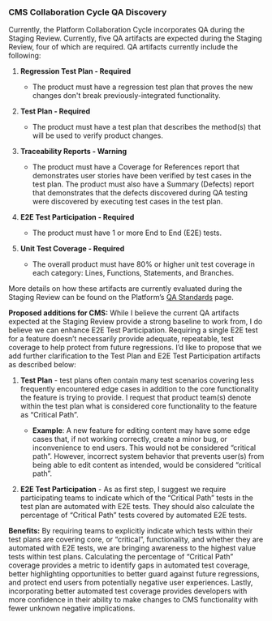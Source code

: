 ### CMS Collaboration Cycle QA Discovery

Currently, the Platform Collaboration Cycle incorporates QA during the Staging Review.  Currently, five QA artifacts are expected during the Staging Review, four of which are required.  QA artifacts currently include the following:

1. **Regression Test Plan - Required**

   - The product must have a regression test plan that proves the new changes don't break previously-integrated functionality.

2. **Test Plan - Required**

   - The product must have a test plan that describes the method(s) that will be used to verify product changes.

3. **Traceability Reports - Warning**

   - The product must have a Coverage for References report that demonstrates user stories have been verified by test cases in the test plan. The product must also have a Summary (Defects) report that demonstrates that the defects discovered during QA testing were discovered by executing test cases in the test plan.

4. **E2E Test Participation - Required**

   - The product must have 1 or more End to End (E2E) tests.

5. **Unit Test Coverage - Required**

   - The overall product must have 80% or higher unit test coverage in each category: Lines, Functions, Statements, and Branches.

More details on how these artifacts are currently evaluated during the Staging Review can be found on the Platform’s [QA Standards](https://depo-platform-documentation.scrollhelp.site/developer-docs/quality-assurance-standards#QAstandards-VA.govQAStandards) page.

**Proposed additions for CMS:**
While I believe the current QA artifacts expected at the Staging Review provide a strong baseline to work from, I do believe we can enhance E2E Test Participation.  Requiring a single E2E test for a feature doesn’t necessarily provide adequate, repeatable, test coverage to help protect from future regressions. I’d like to propose that we add further clarification to the Test Plan and E2E Test Participation artifacts as described below:

1. **Test Plan** - test plans often contain many test scenarios covering less frequently encountered edge cases in addition to the core functionality the feature is trying to provide.  I request that product team(s) denote within the test plan what is considered core functionality to the feature as “Critical Path”.  

   - **Example**: A new feature for editing content may have some edge cases that, if not working correctly, create a minor bug, or inconvenience to end users.  This would not be considered “critical path”.  However, incorrect system behavior that prevents user(s) from being able to edit content as intended, would be considered “critical path”.

2. **E2E Test Participation** - As as first step, I suggest we require participating teams to indicate which of the “Critical Path” tests in the test plan are automated with E2E tests.  They should also calculate the percentage of “Critical Path” tests covered by automated E2E tests.

**Benefits:**
By requiring teams to explicitly indicate which tests within their test plans are covering core, or “critical”, functionality, and whether they are automated with E2E tests, we are bringing awareness to the highest value tests within test plans.  Calculating the percentage of “Critical Path” coverage provides a metric to identify gaps in automated test coverage, better highlighting opportunities to better guard against future regressions, and protect end users from potentially negative user experiences.  Lastly, incorporating better automated test coverage provides developers with more confidence in their ability to make changes to CMS functionality with fewer unknown negative implications.